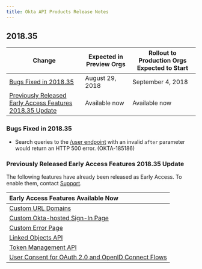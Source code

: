 ```yaml
---
title: Okta API Products Release Notes
---
```


## 2018.35

| Change                                                                                                               | Expected in Preview Orgs | Rollout to Production Orgs Expected to Start |
| -------------------------------------------------------------------------------------------------------------------- | ------------------------ | -------------------------------------------- |
| [Bugs Fixed in 2018.35](#bugs-fixed-in-2018-35)                                                                       | August 29, 2018          | September 4, 2018                            |
| [Previously Released Early Access Features 2018.35 Update](#previously-released-early-access-features-2018-35-update) | Available now            | Available now                                |

### Bugs Fixed in 2018.35

* Search queries to the [/user endpoint](https://developer.okta.com/docs/api/resources/users/#list-users-with-search) with an invalid `after` parameter would return an HTTP 500 error. (OKTA-185186)

### Previously Released Early Access Features 2018.35 Update

The following features have already been released as Early Access. To enable them, contact [Support](https://support.okta.com/help/open_case).

| Early Access Features Available Now
| :------------------------------------------------- |
| [Custom URL Domains](#custom-url-domains-are-in-early-access)|
| [Custom Okta-hosted Sign-In Page](#custom-okta-hosted-sign-in-page-is-in-early-access)|
| [Custom Error Page](#custom-error-page-is-in-early-access)|
| [Linked Objects API](#linked-objects-api-in-early-access-ea) |
| [Token Management API](#token-management-api-is-in-early-access-ea) |
| [User Consent for OAuth 2.0 and OpenID Connect Flows](#user-consent-for-oauth-20-and-openid-connect-flows-in-early-availability-ea) |
